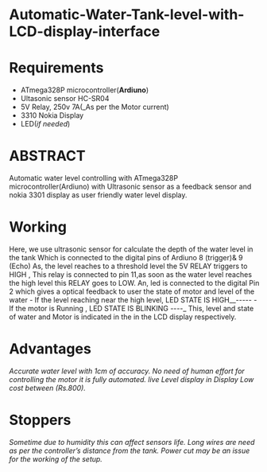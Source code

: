 # Automatic-Water-Tank-level-with-LCD-display-interface
# Requirements
 - ATmega328P microcontroller(__Ardiuno__)
 - Ultasonic sensor HC-SR04
 - 5V Relay, 250v 7A(_As per the Motor current)
 - 3310 Nokia Display
 - LED(_if needed_)
# ABSTRACT
Automatic water level controlling with ATmega328P microcontroller(Ardiuno) with Ultrasonic sensor as a feedback sensor and nokia 3301 display as user friendly water level display.
# Working
Here, we use ultrasonic sensor for calculate the depth of the water level in the tank Which is connected to the digital pins of Ardiuno 8 (trigger)& 9 (Echo)
As, the level reaches to a threshold level the 5V RELAY triggers to HIGH , This relay is connected to pin 11,as soon as the water level reaches the high level this RELAY goes to LOW.
An, led is connected to the digital Pin 2 which gives a optical feedback to user the state of motor and level of the water
        - If the level reaching near the high level, LED STATE IS HIGH__-----
        - If the motor is Running , LED STATE IS BLINKING _-_-_-_-_
This, level and state of water and Motor is indicated in the in the LCD display respectively.
# Advantages 
_Accurate water level with 1cm of accuracy.
No need of human effort for controlling the motor it is fully automated.
live Level display in Display
Low cost between (Rs.800)._
# Stoppers
_Sometime due to humidity this can affect sensors life.
Long wires are need as per the controller’s distance from the tank.
Power cut may be an issue for the working of the setup._
